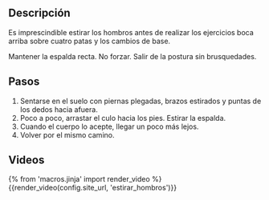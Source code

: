 ## Descripción


Es imprescindible estirar los hombros antes de realizar los ejercicios boca arriba sobre cuatro patas y los cambios de base.

Mantener la espalda recta. No forzar. Salir de la postura sin brusquedades.


## Pasos

1. Sentarse en el suelo con piernas plegadas, brazos estirados y puntas de los dedos hacia afuera.
2. Poco a poco, arrastar el culo hacia los pies. Estirar la espalda.
3. Cuando el cuerpo lo acepte, llegar un poco más lejos.
4. Volver por el mismo camino.

## Videos

{% from 'macros.jinja' import render_video %}
{{render_video(config.site_url, 'estirar_hombros')}}
